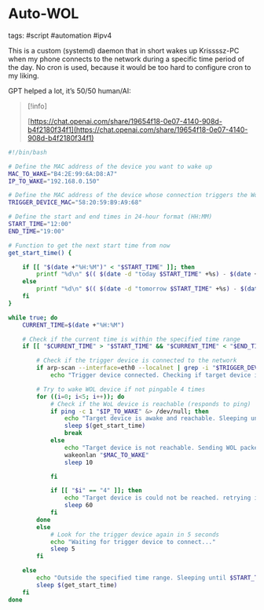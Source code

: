 # Auto-WOL

tags: #script #automation #ipv4 


This is a custom (systemd) daemon that in short wakes up Krissssz-PC when my phone connects to the network during a specific time period of the day. No cron is used, because it would be too hard to configure cron to my liking.

GPT helped a lot, it’s 50/50 human/AI:

> [!info]  
>  
> [https://chat.openai.com/share/19654f18-0e07-4140-908d-b4f2180f34f1](https://chat.openai.com/share/19654f18-0e07-4140-908d-b4f2180f34f1)  

```Bash
#!/bin/bash

# Define the MAC address of the device you want to wake up
MAC_TO_WAKE="B4:2E:99:6A:D8:A7"
IP_TO_WAKE="192.168.0.150"

# Define the MAC address of the device whose connection triggers the WoL
TRIGGER_DEVICE_MAC="58:20:59:B9:A9:68"

# Define the start and end times in 24-hour format (HH:MM)
START_TIME="12:00"
END_TIME="19:00"

# Function to get the next start time from now
get_start_time() { 

    if [[ "$(date +"%H:%M")" < "$START_TIME" ]]; then
        printf "%d\n" $(( $(date -d "today $START_TIME" +%s) - $(date +%s) ))
    else
        printf "%d\n" $(( $(date -d "tomorrow $START_TIME" +%s) - $(date +%s) ))
    fi
}

while true; do
    CURRENT_TIME=$(date +"%H:%M")

    # Check if the current time is within the specified time range
    if [[ "$CURRENT_TIME" > "$START_TIME" && "$CURRENT_TIME" < "$END_TIME" ]]; then

        # Check if the trigger device is connected to the network
        if arp-scan --interface=eth0 --localnet | grep -i "$TRIGGER_DEVICE_MAC" &> /dev/null; then
            echo "Trigger device connected. Checking if target device is reachable..."

        # Try to wake WOL device if not pingable 4 times
        for ((i=0; i<5; i++)); do
            # Check if the WoL device is reachable (responds to ping)
            if ping -c 1 "$IP_TO_WAKE" &> /dev/null; then
                echo "Target device is awake and reachable. Sleeping until $START_TIME... ($(get_start_time) seconds)"
                sleep $(get_start_time)
                break
            else
                echo "Target device is not reachable. Sending WOL packet. Rechecking every 10 seconds..."
                wakeonlan "$MAC_TO_WAKE"
                sleep 10

            fi

            if [[ "$i" == "4" ]]; then
                echo "Target device is could not be reached. retrying in one minute"
                sleep 60
            fi
        done
        else
            # Look for the trigger device again in 5 seconds
            echo "Waiting for trigger device to connect..."
            sleep 5
        fi

    else
        echo "Outside the specified time range. Sleeping until $START_TIME... ($(get_start_time) seconds)"
        sleep $(get_start_time)
    fi
done
```